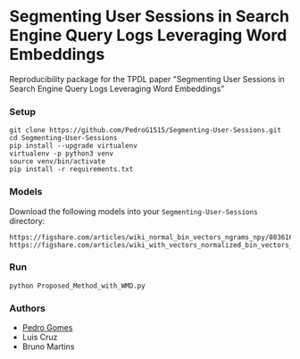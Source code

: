 # Segmenting User Sessions in Search Engine Query Logs Leveraging Word Embeddings

Reproducibility package for the TPDL paper "Segmenting User Sessions in Search Engine Query Logs Leveraging Word Embeddings"

### Setup

```
git clone https://github.com/PedroG1515/Segmenting-User-Sessions.git
cd Segmenting-User-Sessions
pip install --upgrade virtualenv
virtualenv -p python3 venv
source venv/bin/activate
pip install -r requirements.txt
```

### Models

Download the following models into your `Segmenting-User-Sessions` directory:

```
https://figshare.com/articles/wiki_normal_bin_vectors_ngrams_npy/8036168
https://figshare.com/articles/wiki_with_vectors_normalized_bin_vectors_ngrams_npy/8036102
```

### Run
```
python Proposed_Method_with_WMD.py
```

### Authors

- [Pedro Gomes](mailto:pedro.almeida.gomes@tecnico.ulisboa.pt)
- Luis Cruz
- Bruno Martins
